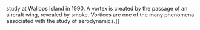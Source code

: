 study at Wallops Island in 1990. A vortex is created by the passage of an aircraft wing, revealed by smoke. Vortices are one of the many phenomena associated with the study of aerodynamics.]]
